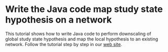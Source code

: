 # Write the Java code map study state hypothesis on a network
This tutorial shows how to write Java code to perform downscaling of global study state hypothesis and map the local hypothesis to an existing network. Follow the tutorial step by step in our [web site](https://www.powsybl.org/pages/documentation/developer/tutorials/downscaling.html).
